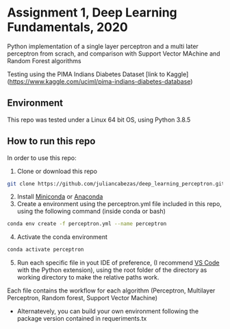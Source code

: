# Assignment 1, Deep Learning Fundamentals, 2020

Python implementation of a single layer perceptron and a multi later perceptron from scrach, and comparison with Support Vector MAchine and Random Forest algorithms

Testing using the PIMA Indians Diabetes Dataset [link to Kaggle] (https://www.kaggle.com/uciml/pima-indians-diabetes-database)

## Environment

This repo was tested under a Linux 64 bit OS, using Python 3.8.5

## How to run this repo

In order to use this repo:

1. Clone or download this repo

```bash
git clone https://github.com/juliancabezas/deep_learning_perceptron.git
```

2. Install [Miniconda](https://docs.conda.io/en/latest/miniconda.html) or [Anaconda](https://www.anaconda.com/products/individual)
3. Create a environment using the perceptron.yml file included in this repo, using the following command (inside conda or bash)

```bash
conda env create -f perceptron.yml --name perceptron
```

4. Activate the conda environment

```bash
conda activate perceptron
```

5. Run each specific file in yout IDE of preference, (I recommend [VS Code](https://code.visualstudio.com/) with the Python extension), using the root folder of the directory as working directory to make the relative paths work.

Each file contains the workflow for each algorithm (Perceptron, Multilayer Perceptron, Random forest, Support Vector Machine)

* Alternatevely, you can build your own environment following the package version contained in requeriments.tx